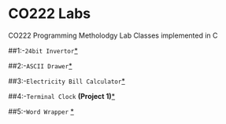 # CO222 Labs

CO222 Programming Metholodgy Lab Classes implemented in C

##1:-`24bit Invertor`[*](https://github.com/namila007/CO222_Labs/tree/master/24bit%20invertor)

##2:-`ASCII Drawer`[*](https://github.com/namila007/CO222_Labs/tree/master/ASCII%20drawer)

##3:-`Electricity Bill Calculator`[*](https://github.com/namila007/CO222_Labs/tree/master/Simple%20electricity%20bill%20calculator)

##4:-`Terminal Clock` **(Project 1)**[*](https://github.com/namila007/CO222_Labs/tree/master/Terminal_Clock)

##5:-`Word Wrapper` [*](https://github.com/namila007/CO222_Labs/tree/master/Word_Wrapper)
